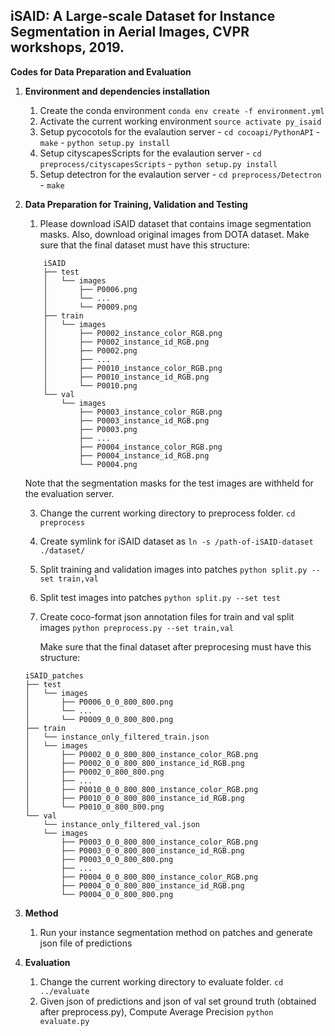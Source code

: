 ﻿
## iSAID: A Large-scale Dataset for Instance Segmentation in Aerial Images, CVPR workshops, 2019.

**Codes for Data Preparation and Evaluation**

1.  **Environment and dependencies installation**
    1. Create the conda environment
            ```conda env create -f environment.yml```
    2. Activate the current working environment
             ```source activate py_isaid```
    3. Setup pycocotols for the evalaution server
               - `cd cocoapi/PythonAPI`
               - `make`
               - `python setup.py install`
    4. Setup cityscapesScripts for the evalaution server
             - `cd preprocess/cityscapesScripts`
             - `python setup.py install`
    5. Setup detectron for the evalaution server
             - `cd preprocess/Detectron`
             - `make`
             
2.  **Data Preparation for Training, Validation and Testing**
    1. Please download iSAID dataset that contains image segmentation masks. Also, download original images from DOTA dataset. 
    Make sure that the final dataset must have this structure:
    ```
        iSAID
        ├── test
        │   └── images
        │       ├── P0006.png
        │       └── ...
        │       └── P0009.png
        ├── train
        │   └── images
        │       ├── P0002_instance_color_RGB.png
        │       ├── P0002_instance_id_RGB.png
        │       ├── P0002.png
        │       ├── ...
        │       ├── P0010_instance_color_RGB.png
        │       ├── P0010_instance_id_RGB.png
        │       └── P0010.png
        └── val
            └── images
                ├── P0003_instance_color_RGB.png
                ├── P0003_instance_id_RGB.png
                ├── P0003.png
                ├── ...
                ├── P0004_instance_color_RGB.png
                ├── P0004_instance_id_RGB.png
                └── P0004.png
    ```
    Note that the segmentation masks for the test images are withheld for the evaluation server.
    
    3. Change the current working directory to preprocess folder.
        ```cd preprocess```
    4. Create symlink for iSAID dataset as
        ```ln -s /path-of-iSAID-dataset ./dataset/```
    
    5. Split training and validation images into patches
        ```python split.py --set train,val```
    
    6. Split test images into patches
        ```python split.py --set test```
    
    7. Create coco-format json annotation files for train and val split images
        ```python preprocess.py --set train,val```


        
        Make sure that the final dataset after preprocesing must have this structure:

    ```
    iSAID_patches
    ├── test
    │   └── images
    │       ├── P0006_0_0_800_800.png
    │       └── ...
    │       └── P0009_0_0_800_800.png
    ├── train
    │   └── instance_only_filtered_train.json
    │   └── images
    │       ├── P0002_0_0_800_800_instance_color_RGB.png
    │       ├── P0002_0_0_800_800_instance_id_RGB.png
    │       ├── P0002_0_800_800.png
    │       ├── ...
    │       ├── P0010_0_0_800_800_instance_color_RGB.png
    │       ├── P0010_0_0_800_800_instance_id_RGB.png
    │       └── P0010_0_800_800.png
    └── val
        └── instance_only_filtered_val.json
        └── images
            ├── P0003_0_0_800_800_instance_color_RGB.png
            ├── P0003_0_0_800_800_instance_id_RGB.png
            ├── P0003_0_0_800_800.png
            ├── ...
            ├── P0004_0_0_800_800_instance_color_RGB.png
            ├── P0004_0_0_800_800_instance_id_RGB.png
            └── P0004_0_0_800_800.png
    ```
        
3. **Method**
    1. Run your instance segmentation method on patches and generate json file of predictions

4. **Evaluation**
    1. Change the current working directory to evaluate folder.
        ```cd ../evaluate```
    3. Given json of predictions and json of val set ground truth (obtained after preprocess.py), Compute Average Precision
        ```python evaluate.py ```
